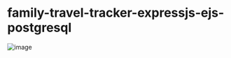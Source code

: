 # family-travel-tracker-expressjs-ejs-postgresql
![image](https://github.com/rkapril/family-travel-tracker-expressjs-ejs-postgresql/assets/61505106/018dba50-ddcc-42f0-ab01-30f1ba46ec1b)
